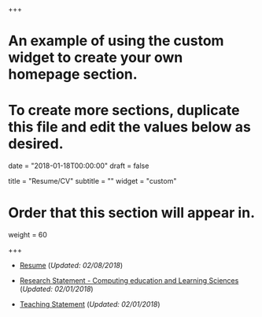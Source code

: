 +++
# An example of using the custom widget to create your own homepage section.
# To create more sections, duplicate this file and edit the values below as desired.

date = "2018-01-18T00:00:00"
draft = false

title = "Resume/CV"
subtitle = ""
widget = "custom"

# Order that this section will appear in.
weight = 60

+++

- [Resume](pdf/fcastro-resume-02082018.pdf) (_Updated: 02/08/2018_)


- [Research Statement - Computing education and Learning Sciences](pdf/fcastro-research-stmt-comped.pdf) (_Updated: 02/01/2018_)
- [Teaching Statement](pdf/fcastro-teaching-stmt.pdf) (_Updated: 02/01/2018_)
